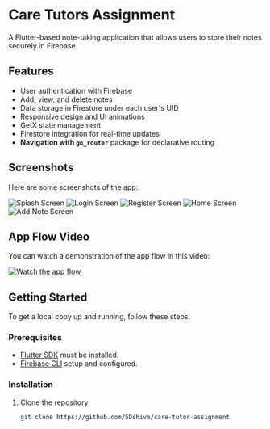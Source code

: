 # Care Tutors Assignment

A Flutter-based note-taking application that allows users to store their notes securely in Firebase.

## Features
- User authentication with Firebase
- Add, view, and delete notes
- Data storage in Firestore under each user's UID
- Responsive design and UI animations
- GetX state management
- Firestore integration for real-time updates
- **Navigation with `go_router`** package for declarative routing

## Screenshots
Here are some screenshots of the app:

![Splash Screen](./screenshot/splash_screen.jpg)
![Login Screen](./screenshot/login_screen.jpg)
![Register Screen](./screenshot/register_screen.jpg)
![Home Screen](./screenshot/home_screen.jpg)
![Add Note Screen](./screenshot/add_note_screen.jpg)

## App Flow Video
You can watch a demonstration of the app flow in this video:

[![Watch the app flow](https://img.youtube.com/vi/YOUTUBE_VIDEO_ID_HERE/0.jpg)]([https://drive.google.com/file/d/GOOGLE_DRIVE_VIDEO_ID/view?usp=sharing](https://drive.google.com/drive/u/1/folders/1W0YZZA36wRCPPyDnaoKNq-1E-elsYF-X))

## Getting Started
To get a local copy up and running, follow these steps.

### Prerequisites
- [Flutter SDK](https://flutter.dev/docs/get-started/install) must be installed.
- [Firebase CLI](https://firebase.google.com/docs/cli) setup and configured.


### Installation

1. Clone the repository:
   ```bash
   git clone https://github.com/SDshiva/care-tutor-assignment
